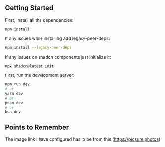 ## Getting Started

First, install all the dependencies:

```bash
npm install
```

If any issues while installing add legacy-peer-deps:

```bash
npm install --legacy-peer-deps
```

If any issues on shadcn components just initialize it:

```bash
npx shadcn@latest init
```

First, run the development server:

```bash
npm run dev
# or
yarn dev
# or
pnpm dev
# or
bun dev
```

## Points to Remember

The image link I have configured has to be from this (https://picsum.photos)
